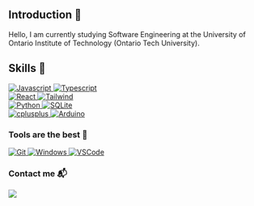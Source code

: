 ## Introduction :wave:
Hello, I am currently studying Software Engineering at the University of Ontario Institute of Technology (Ontario Tech University).

## Skills :wrench:
<span>
  <a href="">
    <img src="https://img.shields.io/badge/-Javascript-F7DF1E?logo=javascript&logoColor=white&style=flat" title="Javascript"/>
  </a>
  <a href="https://www.typescriptlang.org/">
    <img src="https://img.shields.io/badge/-Typescript-3178C6?logo=typescript&logoColor=white&style=flat" title="Typescript" />
  </a>
  <br/>
  <a href="https://react.dev/">
    <img src="https://img.shields.io/badge/-React-61DAFB?logo=react&logoColor=white&style=flat" title="React" />
  </a>
  <a href="https://tailwindcss.com/">
    <img src="https://img.shields.io/badge/-Tailwind CSS-06B6D4?logo=tailwind css&logoColor=white&style=flat" title="Tailwind" />
  </a>
  <br/>
  <a href="https://www.python.org/">
    <img src="https://img.shields.io/badge/-Python-3776AB?logo=python&logoColor=white&style=flat" title="Python" />
  </a>
  <a href="https://docs.python.org/3/library/sqlite3.html">
    <img src="https://img.shields.io/badge/-SQLite-4479A1?logo=sqlite&logoColor=white&style=flat" title="SQLite" />
  </a>
  <br/>
  <a href="https://cplusplus.com/">
    <img src="https://img.shields.io/badge/-C++-00599C?logo=cplusplus&logoColor=white&style=flat" title="cplusplus" />
  </a>
  <a href="https://www.arduino.cc/">
    <img src="https://img.shields.io/badge/-Arduino-0E5980?logo=arduino&logoColor=white&style=flat" title="Arduino" />
  </a>
<span/>

### Tools are the best 🧰
<span>
  <a href="https://git-scm.com/">
    <img src="https://img.shields.io/badge/-Git-F05032?logo=git&logoColor=white&style=flat" title="Git" />
  </a>
  <a href="https://www.microsoft.com/en-ca/windows">
    <img src="https://img.shields.io/badge/-Windows-0078D6?logo=windows&logoColor=white&style=flat" title="Windows" />
  </a>
  <a href="https://code.visualstudio.com/">
    <img src="https://img.shields.io/badge/-Visual studio Code-007ACC?logo=visual studio code&logoColor=white&style=flat" title="VSCode" />
  </a>
<span/>

### Contact me :mailbox_with_mail:
<a title="jonathan.leaper@ontariotechu.net" href="https://mail.google.com/mail/?view=cm&fs=1&to=jonathan.leaper@ontariotechu.net"><img src="https://img.shields.io/badge/-Email-EA4335?logo=gmail&logoColor=white&style=for-the-badge" /></a>
